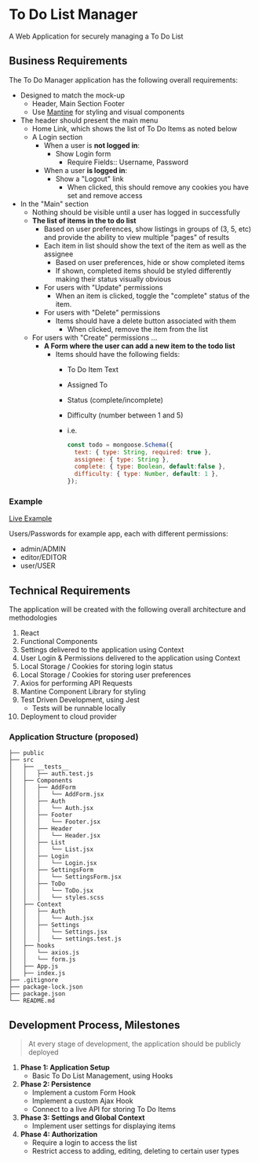 # To Do List Manager

A Web Application for securely managing a To Do List

## Business Requirements

The To Do Manager application has the following overall requirements:

- Designed to match the mock-up
  - Header, Main Section Footer
  - Use [Mantine](https://mantine.dev/) for styling and visual components
- The header should present the main menu
  - Home Link, which shows the list of To Do Items as noted below
  - A Login section
    - When a user is **not logged in**:
      - Show Login form
        - Require Fields:: Username, Password
    - When a user **is logged in**:
      - Show a "Logout" link
        - When clicked, this should remove any cookies you have set and remove access
- In the "Main" section
  - Nothing should be visible until a user has logged in successfully
  - **The list of items in the to do list**
    - Based on user preferences, show listings in groups of (3, 5, etc) and provide the ability to view multiple "pages" of results
    - Each item in list should show the text of the item as well as the assignee
      - Based on user preferences, hide or show completed items
      - If shown, completed items should be styled differently making their status visually obvious
    - For users with "Update" permissions
      - When an item is clicked, toggle the "complete" status of the item.
    - For users with "Delete" permissions
      - Items should have a delete button associated with them
        - When clicked, remove the item from the list
  - For users with "Create" permissions ...
    - **A Form where the user can add a new item to the todo list**
      - Items should have the following fields:
        - To Do Item Text
        - Assigned To
        - Status (complete/incomplete)
        - Difficulty (number between 1 and 5)
        - i.e.

          ```javascript
          const todo = mongoose.Schema({
            text: { type: String, required: true },
            assignee: { type: String },
            complete: { type: Boolean, default:false },
            difficulty: { type: Number, default: 1 },
          });
          ```

### Example

[Live Example](https://todo-401-js.netlify.app/)

Users/Passwords for example app, each with different permissions:

- admin/ADMIN
- editor/EDITOR
- user/USER

## Technical Requirements

The application will be created with the following overall architecture and methodologies

1. React
1. Functional Components
1. Settings delivered to the application using Context
1. User Login & Permissions delivered to the application using Context
1. Local Storage / Cookies for storing login status
1. Local Storage / Cookies for storing user preferences
1. Axios for performing API Requests
1. Mantine Component Library for styling
1. Test Driven Development, using Jest
   - Tests will be runnable locally
1. Deployment to cloud provider

### Application Structure (proposed)

```text
├── public
├── src
│   ├── __tests__
│   │   ├── auth.test.js
│   ├── Components
│   │   ├── AddForm
│   │   │   └── AddForm.jsx
│   │   ├── Auth
│   │   │   └── Auth.jsx
│   │   ├── Footer
│   │   │   └── Footer.jsx
│   │   ├── Header
│   │   │   └── Header.jsx
│   │   ├── List
│   │   │   └── List.jsx
│   │   ├── Login
│   │   │   └── Login.jsx
│   │   ├── SettingsForm
│   │   │   └── SettingsForm.jsx
│   │   ├── ToDo
│   │   │   └── ToDo.jsx
│   │   │   └── styles.scss
│   ├── Context
│   │   ├── Auth
│   │   │   └── Auth.jsx
│   │   ├── Settings
│   │   │   └── Settings.jsx
│   │   │   └── settings.test.js
│   ├── hooks
│   │   └── axios.js
│   │   └── form.js
│   ├── App.js
│   ├── index.js
├── .gitignore
├── package-lock.json
├── package.json
└── README.md
```

## Development Process, Milestones

> At every stage of development, the application should be publicly deployed

1. **Phase 1: Application Setup**
   - Basic To Do List Management, using Hooks
1. **Phase 2: Persistence**
   - Implement a custom Form Hook
   - Implement a custom Ajax Hook
   - Connect to a live API for storing To Do Items
1. **Phase 3: Settings and Global Context**
   - Implement user settings for displaying items
1. **Phase 4: Authorization**
   - Require a login to access the list
   - Restrict access to adding, editing, deleting to certain user types
